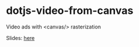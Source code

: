 # dotjs-video-from-canvas

Video ads with &lt;canvas/> rasterization

Slides: [here](https://dubzzz.github.io/dotjs-video-from-canvas/index.html)
